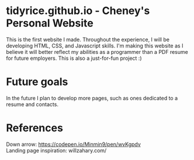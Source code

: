 # tidyrice.github.io - Cheney's Personal Website
This is the first website I made. Throughout the experience, I will be developing HTML, CSS, and Javascript skills. I'm making this website as I believe it will better reflect my abilities as a programmer than a PDF resume for future employers. This is also a just-for-fun project :)

# Future goals
In the future I plan to develop more pages, such as ones dedicated to a resume and contacts. 

# References
Down arrow: https://codepen.io/Minmin9/pen/wvKgpdv  
Landing page inspiration: willzahary.com/

